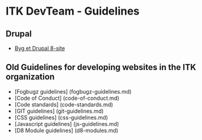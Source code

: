 # ITK DevTeam - Guidelines

## Drupal

* [Byg et Drupal 8-site](docs/drupal8-build-a-site.md)



## Old Guidelines for developing websites in the ITK organization

* [Fogbugz guidelines] (fogbugz-guidelines.md)
* [Code of Conduct] (code-of-conduct.md)
* [Code standards] (code-standards.md)
* [GIT guidelines] (git-guidelines.md)
* [CSS guidelines] (css-guidelines.md)
* [Javascript guidelines] (js-guidelines.md)
* [D8 Module guidelines] (d8-modules.md)
